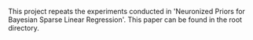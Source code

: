 This project repeats the experiments conducted in 'Neuronized Priors for Bayesian Sparse Linear Regression'. 
This paper can be found in the root directory.
